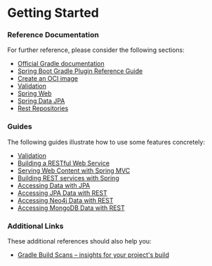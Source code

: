 # Getting Started

### Reference Documentation
For further reference, please consider the following sections:

* [Official Gradle documentation](https://docs.gradle.org)
* [Spring Boot Gradle Plugin Reference Guide](https://docs.spring.io/spring-boot/docs/2.6.6/gradle-plugin/reference/html/)
* [Create an OCI image](https://docs.spring.io/spring-boot/docs/2.6.6/gradle-plugin/reference/html/#build-image)
* [Validation](https://docs.spring.io/spring-boot/docs/2.6.6/reference/htmlsingle/#boot-features-validation)
* [Spring Web](https://docs.spring.io/spring-boot/docs/2.6.6/reference/htmlsingle/#boot-features-developing-web-applications)
* [Spring Data JPA](https://docs.spring.io/spring-boot/docs/2.6.6/reference/htmlsingle/#boot-features-jpa-and-spring-data)
* [Rest Repositories](https://docs.spring.io/spring-boot/docs/2.6.6/reference/htmlsingle/#howto-use-exposing-spring-data-repositories-rest-endpoint)

### Guides
The following guides illustrate how to use some features concretely:

* [Validation](https://spring.io/guides/gs/validating-form-input/)
* [Building a RESTful Web Service](https://spring.io/guides/gs/rest-service/)
* [Serving Web Content with Spring MVC](https://spring.io/guides/gs/serving-web-content/)
* [Building REST services with Spring](https://spring.io/guides/tutorials/bookmarks/)
* [Accessing Data with JPA](https://spring.io/guides/gs/accessing-data-jpa/)
* [Accessing JPA Data with REST](https://spring.io/guides/gs/accessing-data-rest/)
* [Accessing Neo4j Data with REST](https://spring.io/guides/gs/accessing-neo4j-data-rest/)
* [Accessing MongoDB Data with REST](https://spring.io/guides/gs/accessing-mongodb-data-rest/)

### Additional Links
These additional references should also help you:

* [Gradle Build Scans – insights for your project's build](https://scans.gradle.com#gradle)


